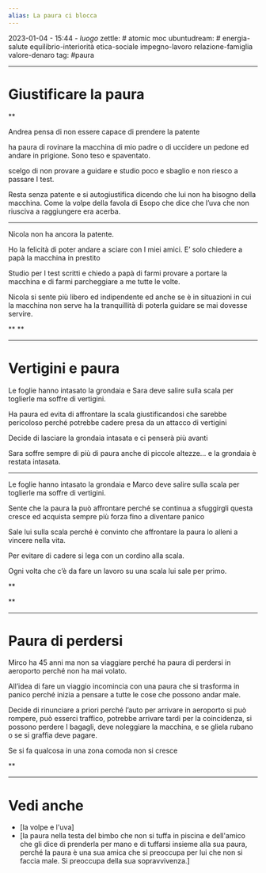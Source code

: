 ```yaml
---
alias: La paura ci blocca
---
```

2023-01-04 - 15:44 - *luogo*
zettle: # atomic moc
ubuntudream: # energia-salute equilibrio-interiorità etica-sociale impegno-lavoro relazione-famiglia valore-denaro 
tag: #paura

---
# Giustificare la paura

**

Andrea pensa di non essere capace di prendere la patente

ha paura di rovinare la macchina di mio padre o di uccidere un pedone ed andare in prigione. Sono teso e spaventato.

scelgo di non provare a guidare e studio poco e sbaglio e non riesco a passare I test.

Resta senza patente e si autogiustifica dicendo che lui non ha bisogno della macchina. Come la volpe della favola di Esopo che dice che l’uva che non riusciva a raggiungere era acerba.

  

---

Nicola non ha ancora la patente.

Ho la felicità di poter andare a sciare con I miei amici. E’ solo chiedere a papà la macchina in prestito

Studio per I test scritti e chiedo a papà di farmi provare a portare la macchina e di farmi parcheggiare a me tutte le volte.

Nicola si sente più libero ed indipendente ed anche se è in situazioni in cui la macchina non serve ha la tranquillità di poterla guidare se mai dovesse servire.

  
**
**

---

# Vertigini e paura

Le foglie hanno intasato la grondaia e Sara deve salire sulla scala per toglierle ma soffre di vertigini.

Ha paura ed evita di affrontare la scala giustificandosi che sarebbe pericoloso perché potrebbe cadere presa da un attacco di vertigini

Decide di lasciare la grondaia intasata e ci penserà più avanti

Sara soffre sempre di più di paura anche di piccole altezze… e la grondaia è restata intasata.

  

---

Le foglie hanno intasato la grondaia e Marco deve salire sulla scala per toglierle ma soffre di vertigini.

Sente che la paura la può affrontare perché se continua a sfuggirgli questa cresce ed acquista sempre più forza fino a diventare panico

Sale lui sulla scala perché è convinto che affrontare la paura lo alleni a vincere nella vita.

Per evitare di cadere si lega con un cordino alla scala.

Ogni volta che c’è da fare un lavoro su una scala lui sale per primo.

  
**

**

---

# Paura di perdersi

Mirco ha 45 anni ma non sa viaggiare perché ha paura di perdersi in aeroporto perché non ha mai volato.

All’idea di fare un viaggio incomincia con una paura che si trasforma in panico perché inizia a pensare a tutte le cose che possono andar male.

Decide di rinunciare a priori perché l’auto per arrivare in aeroporto si può rompere, può esserci traffico, potrebbe arrivare tardi per la coincidenza, si possono perdere I bagagli, deve noleggiare la macchina, e se gliela rubano o se si graffia deve pagare.

Se si fa qualcosa in una zona comoda non si cresce

  
**

---
# Vedi anche
-  [la volpe e l'uva]
- [la paura nella testa del bimbo che non si tuffa in piscina e dell'amico che gli dice di prenderla per mano e di tuffarsi insieme alla sua paura, perché la paura è una sua amica che si preoccupa per lui che non si faccia male. Si preoccupa della sua sopravvivenza.]